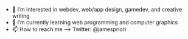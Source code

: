 
- 👀 I’m interested in webdev, web/app design, gamedev, and creative writing
- 🌱 I’m currently learning web programming and computer graphics
- 📫 How to reach me --> Twitter: @jamespriori

<!---
rifkyzena1488/rifkyzena1488 is a ✨ special ✨ repository because its `README.md` (this file) appears on your GitHub profile.
You can click the Preview link to take a look at your changes.
--->
